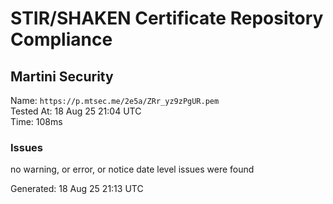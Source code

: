 # STIR/SHAKEN Certificate Repository Compliance

## Martini Security

Name: `https://p.mtsec.me/2e5a/ZRr_yz9zPgUR.pem`\
Tested At: 18 Aug 25 21:04 UTC\
Time: 108ms

### Issues

no warning, or error, or notice date level issues were found

Generated: 18 Aug 25 21:13 UTC